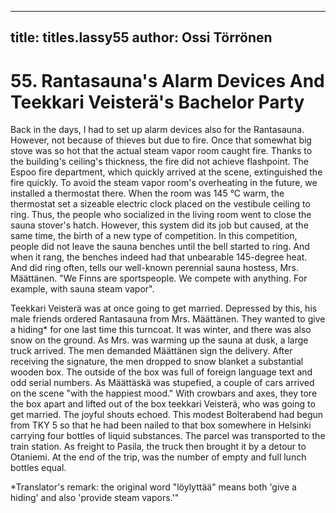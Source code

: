 
---

title: titles.lassy55
author: Ossi Törrönen
---


    
# 55. Rantasauna's Alarm Devices And Teekkari Veisterä's Bachelor Party

Back in the days, I had to set up alarm devices also for the Rantasauna. However, not because of thieves but due to fire. Once that somewhat big stove was so hot that the actual steam vapor room caught fire. Thanks to the building's ceiling's thickness, the fire did not achieve flashpoint. The Espoo fire department, which quickly arrived at the scene, extinguished the fire quickly. To avoid the steam vapor room's overheating in the future, we installed a thermostat there. When the room was 145 °C warm, the thermostat set
a sizeable electric clock placed on the vestibule ceiling to ring. Thus, the people who socialized in the living room went to close the sauna stover's hatch. However, this system did its job but caused, at the same time, the birth of a new type of competition. In this competition, people did not leave the sauna benches until the bell started to ring. And when it rang, the benches indeed had that unbearable 145-degree heat. And did ring often, tells our well-known perennial sauna hostess, Mrs. Määttänen. "We Finns are sportspeople. We compete with anything. For example, with sauna steam vapor".

Teekkari Veisterä was at once going to get married. Depressed by this, his male friends ordered Rantasauna from Mrs. Määttänen. They wanted to give a hiding\* for one last time this turncoat. It was winter, and there was also snow on the ground. As Mrs. was warming up the sauna at dusk, a large truck arrived. The men demanded Määttänen sign the delivery. After receiving the signature, the men dropped to snow blanket a substantial wooden box. The outside of the box was full of foreign language text and odd serial numbers. As Määttäskä was stupefied, a couple of cars arrived on the scene "with the happiest mood." With crowbars and axes, they tore the box apart and lifted out of the box teekkari Veisterä, who was going to get married. The joyful shouts echoed. This modest Bolterabend had begun from TKY 5 so that he had been nailed to that box somewhere in Helsinki carrying four bottles of liquid substances. The parcel was transported to the train station. As freight to Pasila, the truck then brought it by a detour to Otaniemi. At the end of the trip, was the number of empty and full lunch bottles equal.

\*Translator's remark: the original word "löylyttää" means both 'give a hiding' and also 'provide steam vapors.'"
